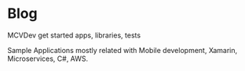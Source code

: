 # Blog
MCVDev get started apps, libraries, tests 

Sample Applications mostly related with Mobile development, Xamarin, Microservices, C#, AWS. 
